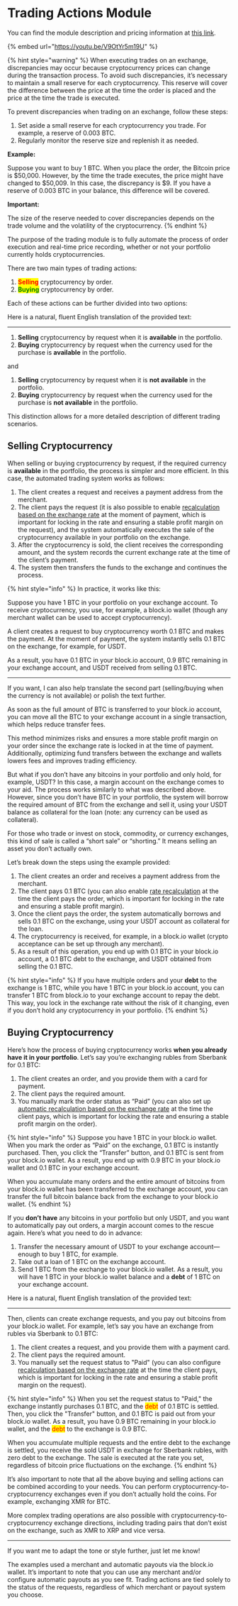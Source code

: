 # Trading Actions Module

You can find the module description and pricing information at [this link](https://premiumexchanger.com/tradeapi/).

{% embed url="https://youtu.be/V9OtYr5m19U" %}

{% hint style="warning" %}
When executing trades on an exchange, discrepancies may occur because cryptocurrency prices can change during the transaction process. To avoid such discrepancies, it’s necessary to maintain a small reserve for each cryptocurrency. This reserve will cover the difference between the price at the time the order is placed and the price at the time the trade is executed.

To prevent discrepancies when trading on an exchange, follow these steps:

1. Set aside a small reserve for each cryptocurrency you trade. For example, a reserve of 0.003 BTC.
2. Regularly monitor the reserve size and replenish it as needed.

**Example:**

Suppose you want to buy 1 BTC. When you place the order, the Bitcoin price is $50,000. However, by the time the trade executes, the price might have changed to $50,009. In this case, the discrepancy is $9. If you have a reserve of 0.003 BTC in your balance, this difference will be covered.

**Important:**

The size of the reserve needed to cover discrepancies depends on the trade volume and the volatility of the cryptocurrency.
{% endhint %}

The purpose of the trading module is to fully automate the process of order execution and real-time price recording, whether or not your portfolio currently holds cryptocurrencies.

There are two main types of trading actions:

1. <mark style="color:red;">**Selling**</mark> cryptocurrency by order.
2. <mark style="color:green;">**Buying**</mark> cryptocurrency by order.

Each of these actions can be further divided into two options:

Here is a natural, fluent English translation of the provided text:

---

1. **Selling** cryptocurrency by request when it is **available** in the portfolio.  
2. **Buying** cryptocurrency by request when the currency used for the purchase is **available** in the portfolio.

and

1. **Selling** cryptocurrency by request when it is **not available** in the portfolio.  
2. **Buying** cryptocurrency by request when the currency used for the purchase is **not available** in the portfolio.

This distinction allows for a more detailed description of different trading scenarios.

## Selling Cryptocurrency

When selling or buying cryptocurrency by request, if the required currency is **available** in the portfolio, the process is simpler and more efficient. In this case, the automated trading system works as follows:

1. The client creates a request and receives a payment address from the merchant.  
2. The client pays the request (it is also possible to enable [recalculation based on the exchange rate](https://premium.gitbook.io/rukovodstvo-polzovatelya/osnovnye-nastroiki/valyuty-i-napravleniya/sozdanie-novogo-napravleniya-obmena#vkladka-pereschet-zayavok) at the moment of payment, which is important for locking in the rate and ensuring a stable profit margin on the request), and the system automatically executes the sale of the cryptocurrency available in your portfolio on the exchange.  
3. After the cryptocurrency is sold, the client receives the corresponding amount, and the system records the current exchange rate at the time of the client’s payment.  
4. The system then transfers the funds to the exchange and continues the process.

{% hint style="info" %}
In practice, it works like this:

Suppose you have 1 BTC in your portfolio on your exchange account. To receive cryptocurrency, you use, for example, a block.io wallet (though any merchant wallet can be used to accept cryptocurrency).

A client creates a request to buy cryptocurrency worth 0.1 BTC and makes the payment. At the moment of payment, the system instantly sells 0.1 BTC on the exchange, for example, for USDT.

As a result, you have 0.1 BTC in your block.io account, 0.9 BTC remaining in your exchange account, and USDT received from selling 0.1 BTC.

---

If you want, I can also help translate the second part (selling/buying when the currency is not available) or polish the text further.

As soon as the full amount of BTC is transferred to your block.io account, you can move all the BTC to your exchange account in a single transaction, which helps reduce transfer fees.

This method minimizes risks and ensures a more stable profit margin on your order since the exchange rate is locked in at the time of payment. Additionally, optimizing fund transfers between the exchange and wallets lowers fees and improves trading efficiency.

But what if you don’t have any bitcoins in your portfolio and only hold, for example, USDT? In this case, a margin account on the exchange comes to your aid. The process works similarly to what was described above. However, since you don’t have BTC in your portfolio, the system will borrow the required amount of BTC from the exchange and sell it, using your USDT balance as collateral for the loan (note: any currency can be used as collateral).

For those who trade or invest on stock, commodity, or currency exchanges, this kind of sale is called a “short sale” or “shorting.” It means selling an asset you don’t actually own.

Let’s break down the steps using the example provided:

1. The client creates an order and receives a payment address from the merchant.
2. The client pays 0.1 BTC (you can also enable [rate recalculation](https://premium.gitbook.io/rukovodstvo-polzovatelya/osnovnye-nastroiki/valyuty-i-napravleniya/sozdanie-novogo-napravleniya-obmena#vkladka-pereschet-zayavok) at the time the client pays the order, which is important for locking in the rate and ensuring a stable profit margin).
3. Once the client pays the order, the system automatically borrows and sells 0.1 BTC on the exchange, using your USDT account as collateral for the loan.
4. The cryptocurrency is received, for example, in a block.io wallet (crypto acceptance can be set up through any merchant).
5. As a result of this operation, you end up with 0.1 BTC in your block.io account, a 0.1 BTC debt to the exchange, and USDT obtained from selling the 0.1 BTC.

{% hint style="info" %}
If you have multiple orders and your **debt** to the exchange is 1 BTC, while you have 1 BTC in your block.io account, you can transfer 1 BTC from block.io to your exchange account to repay the debt. This way, you lock in the exchange rate without the risk of it changing, even if you don’t hold any cryptocurrency in your portfolio.
{% endhint %}

## Buying Cryptocurrency

Here’s how the process of buying cryptocurrency works **when you already have it in your portfolio**. Let’s say you’re exchanging rubles from Sberbank for 0.1 BTC:

1. The client creates an order, and you provide them with a card for payment.
2. The client pays the required amount.
3. You manually mark the order status as “Paid” (you can also set up [automatic recalculation based on the exchange rate](https://premium.gitbook.io/rukovodstvo-polzovatelya/osnovnye-nastroiki/valyuty-i-napravleniya/sozdanie-novogo-napravleniya-obmena#vkladka-pereschet-zayavok) at the time the client pays, which is important for locking the rate and ensuring a stable profit margin on the order).

{% hint style="info" %}
Suppose you have 1 BTC in your block.io wallet. When you mark the order as “Paid” on the exchange, 0.1 BTC is instantly purchased. Then, you click the “Transfer” button, and 0.1 BTC is sent from your block.io wallet. As a result, you end up with 0.9 BTC in your block.io wallet and 0.1 BTC in your exchange account.

When you accumulate many orders and the entire amount of bitcoins from your block.io wallet has been transferred to the exchange account, you can transfer the full bitcoin balance back from the exchange to your block.io wallet.
{% endhint %}

If you **don’t have** any bitcoins in your portfolio but only USDT, and you want to automatically pay out orders, a margin account comes to the rescue again. Here’s what you need to do in advance:

1. Transfer the necessary amount of USDT to your exchange account—enough to buy 1 BTC, for example.
2. Take out a loan of 1 BTC on the exchange account.
3. Send 1 BTC from the exchange to your block.io wallet. As a result, you will have 1 BTC in your block.io wallet balance and a **debt** of 1 BTC on your exchange account.

Here is a natural, fluent English translation of the provided text:

---

Then, clients can create exchange requests, and you pay out bitcoins from your block.io wallet. For example, let’s say you have an exchange from rubles via Sberbank to 0.1 BTC:

1. The client creates a request, and you provide them with a payment card.
2. The client pays the required amount.
3. You manually set the request status to "Paid" (you can also configure [recalculation based on the exchange rate](https://premium.gitbook.io/rukovodstvo-polzovatelya/osnovnye-nastroiki/valyuty-i-napravleniya/sozdanie-novogo-napravleniya-obmena#vkladka-pereschet-zayavok) at the time the client pays, which is important for locking in the rate and ensuring a stable profit margin on the request).

{% hint style="info" %}
When you set the request status to "Paid," the exchange instantly purchases 0.1 BTC, and the <mark style="color:red;">debt</mark> of 0.1 BTC is settled. Then, you click the "Transfer" button, and 0.1 BTC is paid out from your block.io wallet. As a result, you have 0.9 BTC remaining in your block.io wallet, and the <mark style="color:red;">debt</mark> to the exchange is 0.9 BTC.

When you accumulate multiple requests and the entire debt to the exchange is settled, you receive the sold USDT in exchange for Sberbank rubles, with zero debt to the exchange. The sale is executed at the rate you set, regardless of bitcoin price fluctuations on the exchange.
{% endhint %}

It’s also important to note that all the above buying and selling actions can be combined according to your needs. You can perform cryptocurrency-to-cryptocurrency exchanges even if you don’t actually hold the coins. For example, exchanging XMR for BTC.

More complex trading operations are also possible with cryptocurrency-to-cryptocurrency exchange directions, including trading pairs that don’t exist on the exchange, such as XMR to XRP and vice versa.

---

If you want me to adapt the tone or style further, just let me know!

The examples used a merchant and automatic payouts via the block.io wallet. It’s important to note that you can use any merchant and/or configure automatic payouts as you see fit. Trading actions are tied solely to the status of the requests, regardless of which merchant or payout system you choose.